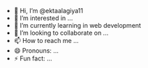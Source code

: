 - 👋 Hi, I’m @ektaalagiya11
- 👀 I’m interested in ...
- 🌱 I’m currently learning in web development
- 💞️ I’m looking to collaborate on ...
- 📫 How to reach me ...
- 😄 Pronouns: ...
- ⚡ Fun fact: ...

<!---
ektaalagiya11/ektaalagiya11 is a ✨ special ✨ repository because its `README.md` (this file) appears on your GitHub profile.
You can click the Preview link to take a look at your changes.
--->
